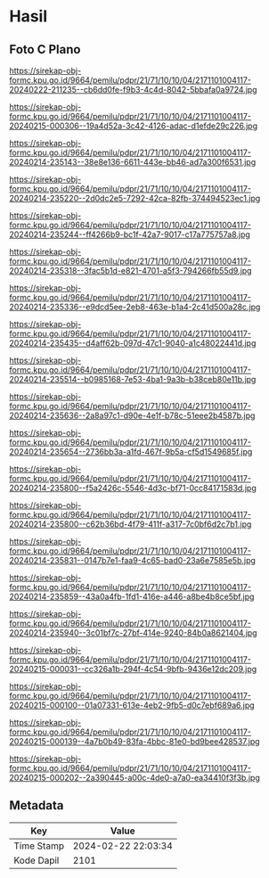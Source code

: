 # Hasil

## Foto C Plano

https://sirekap-obj-formc.kpu.go.id/9664/pemilu/pdpr/21/71/10/10/04/2171101004117-20240222-211235--cb6dd0fe-f9b3-4c4d-8042-5bbafa0a9724.jpg

https://sirekap-obj-formc.kpu.go.id/9664/pemilu/pdpr/21/71/10/10/04/2171101004117-20240215-000306--19a4d52a-3c42-4126-adac-d1efde29c226.jpg

https://sirekap-obj-formc.kpu.go.id/9664/pemilu/pdpr/21/71/10/10/04/2171101004117-20240214-235143--38e8e136-6611-443e-bb46-ad7a300f6531.jpg

https://sirekap-obj-formc.kpu.go.id/9664/pemilu/pdpr/21/71/10/10/04/2171101004117-20240214-235220--2d0dc2e5-7292-42ca-82fb-374494523ec1.jpg

https://sirekap-obj-formc.kpu.go.id/9664/pemilu/pdpr/21/71/10/10/04/2171101004117-20240214-235244--ff4266b9-bc1f-42a7-9017-c17a775757a8.jpg

https://sirekap-obj-formc.kpu.go.id/9664/pemilu/pdpr/21/71/10/10/04/2171101004117-20240214-235318--3fac5b1d-e821-4701-a5f3-794266fb55d9.jpg

https://sirekap-obj-formc.kpu.go.id/9664/pemilu/pdpr/21/71/10/10/04/2171101004117-20240214-235336--e9dcd5ee-2eb8-463e-b1a4-2c41d500a28c.jpg

https://sirekap-obj-formc.kpu.go.id/9664/pemilu/pdpr/21/71/10/10/04/2171101004117-20240214-235435--d4aff62b-097d-47c1-9040-a1c48022441d.jpg

https://sirekap-obj-formc.kpu.go.id/9664/pemilu/pdpr/21/71/10/10/04/2171101004117-20240214-235514--b0985168-7e53-4ba1-9a3b-b38ceb80e11b.jpg

https://sirekap-obj-formc.kpu.go.id/9664/pemilu/pdpr/21/71/10/10/04/2171101004117-20240214-235636--2a8a97c1-d90e-4e1f-b78c-51eee2b4587b.jpg

https://sirekap-obj-formc.kpu.go.id/9664/pemilu/pdpr/21/71/10/10/04/2171101004117-20240214-235654--2736bb3a-a1fd-467f-9b5a-cf5d1549685f.jpg

https://sirekap-obj-formc.kpu.go.id/9664/pemilu/pdpr/21/71/10/10/04/2171101004117-20240214-235800--f5a2426c-5546-4d3c-bf71-0cc84171583d.jpg

https://sirekap-obj-formc.kpu.go.id/9664/pemilu/pdpr/21/71/10/10/04/2171101004117-20240214-235800--c62b36bd-4f79-411f-a317-7c0bf6d2c7b1.jpg

https://sirekap-obj-formc.kpu.go.id/9664/pemilu/pdpr/21/71/10/10/04/2171101004117-20240214-235831--0147b7e1-faa9-4c65-bad0-23a6e7585e5b.jpg

https://sirekap-obj-formc.kpu.go.id/9664/pemilu/pdpr/21/71/10/10/04/2171101004117-20240214-235859--43a0a4fb-1fd1-416e-a446-a8be4b8ce5bf.jpg

https://sirekap-obj-formc.kpu.go.id/9664/pemilu/pdpr/21/71/10/10/04/2171101004117-20240214-235940--3c01bf7c-27bf-414e-9240-84b0a8621404.jpg

https://sirekap-obj-formc.kpu.go.id/9664/pemilu/pdpr/21/71/10/10/04/2171101004117-20240215-000031--cc326a1b-294f-4c54-9bfb-9436e12dc209.jpg

https://sirekap-obj-formc.kpu.go.id/9664/pemilu/pdpr/21/71/10/10/04/2171101004117-20240215-000100--01a07331-613e-4eb2-9fb5-d0c7ebf689a6.jpg

https://sirekap-obj-formc.kpu.go.id/9664/pemilu/pdpr/21/71/10/10/04/2171101004117-20240215-000139--4a7b0b49-83fa-4bbc-81e0-bd9bee428537.jpg

https://sirekap-obj-formc.kpu.go.id/9664/pemilu/pdpr/21/71/10/10/04/2171101004117-20240215-000202--2a390445-a00c-4de0-a7a0-ea34410f3f3b.jpg


## Metadata

| Key        | Value               |
| ---------- | ------------------- |
| Time Stamp | 2024-02-22 22:03:34 |
| Kode Dapil | 2101                |



